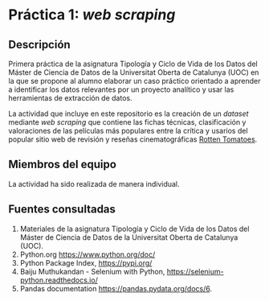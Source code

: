 # Práctica 1: *web scraping*

## Descripción

Primera práctica de la asignatura Tipología y Ciclo de Vida de los Datos del Máster de Ciencia de Datos de la Universitat Oberta de Catalunya (UOC) en la que se propone al alumno elaborar un caso práctico orientado a aprender a identificar los datos relevantes por un proyecto analítico y usar las herramientas de extracción de datos. 

La actividad que incluye en este repositorio es la creación de un *dataset* mediante *web scraping* que contiene las fichas técnicas, clasificación y valoraciones de las películas más populares entre la crítica y usarios del popular sitio web de revisión y reseñas cinematográficas [Rotten Tomatoes](https://www.rottentomatoes.com/).

## Miembros del equipo

La actividad ha sido realizada de manera individual.

## Fuentes consultadas

1. Materiales de la asignatura Tipología y Ciclo de Vida de los Datos del Máster de Ciencia de Datos de la Universitat Oberta de Catalunya (UOC).
2. Python.org https://www.python.org/doc/
3. Python Package Index, https://pypi.org/
4. Baiju Muthukandan - Selenium with Python, https://selenium-python.readthedocs.io/
5. Pandas documentation https://pandas.pydata.org/docs/6. 
